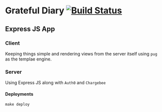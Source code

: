 # Grateful Diary [![Build Status](https://travis-ci.com/gratefuldiary/gratefuldiary.svg?token=UmoT3QfyM1sdJcw5N5Hn&branch=master)](https://travis-ci.com/gratefuldiary/gratefuldiary)

## Express JS App

### Client

Keeping things simple and rendering views from the server itself using `pug` as the templae engine.

### Server

Using Express JS along with `Auth0` and `Chargebee`

#### Deployments

`make deploy`

<!-- TODO -->
